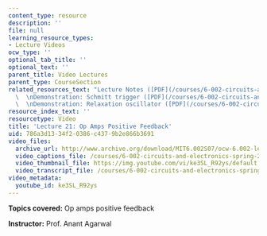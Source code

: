 ```yaml
---
content_type: resource
description: ''
file: null
learning_resource_types:
- Lecture Videos
ocw_type: ''
optional_tab_title: ''
optional_text: ''
parent_title: Video Lectures
parent_type: CourseSection
related_resources_text: "Lecture Notes ([PDF](/courses/6-002-circuits-and-electronics-spring-2007/resources/6002_l21))\
  \  \nDemonstration: Schmitt trigger ([PDF](/courses/6-002-circuits-and-electronics-spring-2007/resources/demo_21))\
  \  \nDemonstration: Relaxation oscillator ([PDF](/courses/6-002-circuits-and-electronics-spring-2007/resources/demo_21rp))"
resource_index_text: ''
resourcetype: Video
title: 'Lecture 21: Op Amps Positive Feedback'
uid: 786a3d13-34f2-0386-c437-9b2e866b3691
video_files:
  archive_url: http://www.archive.org/download/MIT6.002S07/ocw-6.002-lec-mit-10250-25nov2003-220k.mp4
  video_captions_file: /courses/6-002-circuits-and-electronics-spring-2007/d0f992e0a99d535db27eb4408c004fbd_ke3SL_R92ys.vtt
  video_thumbnail_file: https://img.youtube.com/vi/ke3SL_R92ys/default.jpg
  video_transcript_file: /courses/6-002-circuits-and-electronics-spring-2007/611cea8b3c59b5f5eba5be0bd8ddb0ef_ke3SL_R92ys.pdf
video_metadata:
  youtube_id: ke3SL_R92ys
---
```


**Topics covered:** Op amps positive feedback

**Instructor:** Prof. Anant Agarwal